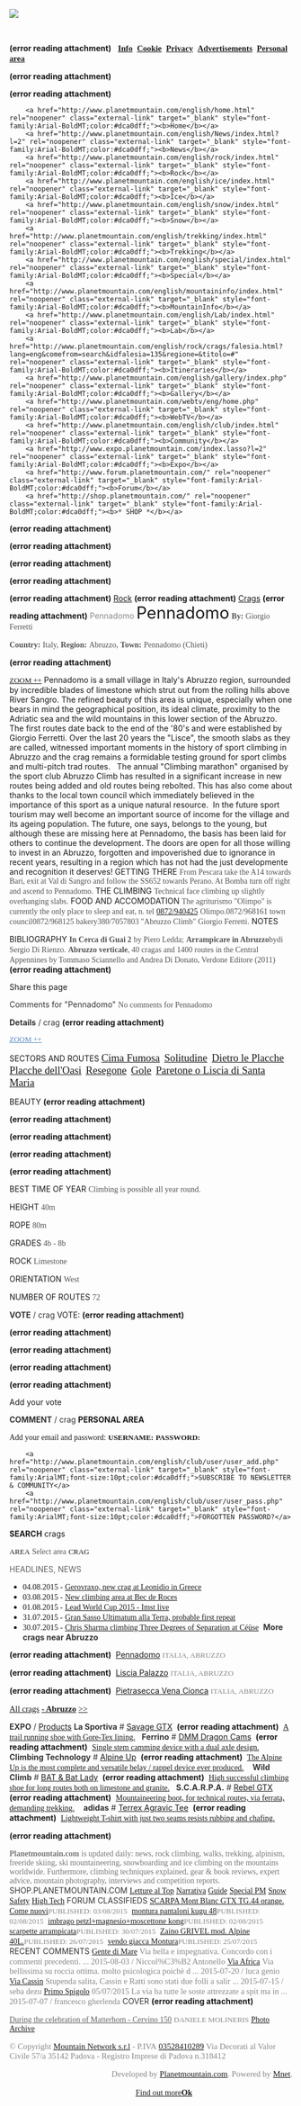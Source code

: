 ![](Bild.gif)

 
		
 **(error reading attachment)**
 
		<a href="http://www.planetmountain.com/english/info/index.html" rel="noopener" class="external-link" target="_blank" style="font-family:Arial-BoldMT;font-size:11pt;color:#dca0dff;"><b>Info</b></a> 
		<a href="http://www.planetmountain.com/english/info/cookie.html" rel="noopener" class="external-link" target="_blank" style="font-family:Arial-BoldMT;font-size:11pt;color:#dca0dff;"><b>Cookie</b></a> 
		<a href="http://www.planetmountain.com/english/info/privacy.html" rel="noopener" class="external-link" target="_blank" style="font-family:Arial-BoldMT;font-size:11pt;color:#dca0dff;"><b>Privacy</b></a> 
		<a href="http://www.planetmountain.com/english/info/adv.html" rel="noopener" class="external-link" target="_blank" style="font-family:Arial-BoldMT;font-size:11pt;color:#dca0dff;"><b>Advertisements</b></a> 
		<a href="http://www.planetmountain.com/english/club/index.html" rel="noopener" class="external-link" target="_blank" style="font-family:Arial-BoldMT;font-size:11pt;color:#dca0dff;"><b>Personal area</b></a> 

 **(error reading attachment)**

 **(error reading attachment)**



		<a href="http://www.planetmountain.com/english/home.html" rel="noopener" class="external-link" target="_blank" style="font-family:Arial-BoldMT;color:#dca0dff;"><b>Home</b></a> 
		<a href="http://www.planetmountain.com/english/News/index.html?l=2" rel="noopener" class="external-link" target="_blank" style="font-family:Arial-BoldMT;color:#dca0dff;"><b>News</b></a> 
		<a href="http://www.planetmountain.com/english/rock/index.html" rel="noopener" class="external-link" target="_blank" style="font-family:Arial-BoldMT;color:#dca0dff;"><b>Rock</b></a> 
		<a href="http://www.planetmountain.com/english/ice/index.html" rel="noopener" class="external-link" target="_blank" style="font-family:Arial-BoldMT;color:#dca0dff;"><b>Ice</b></a> 
		<a href="http://www.planetmountain.com/english/snow/index.html" rel="noopener" class="external-link" target="_blank" style="font-family:Arial-BoldMT;color:#dca0dff;"><b>Snow</b></a> 
		<a href="http://www.planetmountain.com/english/trekking/index.html" rel="noopener" class="external-link" target="_blank" style="font-family:Arial-BoldMT;color:#dca0dff;"><b>Trekking</b></a> 
		<a href="http://www.planetmountain.com/english/special/index.html" rel="noopener" class="external-link" target="_blank" style="font-family:Arial-BoldMT;color:#dca0dff;"><b>Special</b></a> 
		<a href="http://www.planetmountain.com/english/mountaininfo/index.html" rel="noopener" class="external-link" target="_blank" style="font-family:Arial-BoldMT;color:#dca0dff;"><b>MountainInfo</b></a> 
		<a href="http://www.planetmountain.com/english/Lab/index.html" rel="noopener" class="external-link" target="_blank" style="font-family:Arial-BoldMT;color:#dca0dff;"><b>Lab</b></a> 
		<a href="http://www.planetmountain.com/english/rock/crags/falesia.html?lang=eng&comefrom=search&idfalesia=135&regione=&titolo=#" rel="noopener" class="external-link" target="_blank" style="font-family:Arial-BoldMT;color:#dca0dff;"><b>Itineraries</b></a> 
		<a href="http://www.planetmountain.com/english/gallery/index.php" rel="noopener" class="external-link" target="_blank" style="font-family:Arial-BoldMT;color:#dca0dff;"><b>Gallery</b></a> 
		<a href="http://www.planetmountain.com/webtv/eng/home.php" rel="noopener" class="external-link" target="_blank" style="font-family:Arial-BoldMT;color:#dca0dff;"><b>WebTV</b></a> 
		<a href="http://www.planetmountain.com/english/club/index.html" rel="noopener" class="external-link" target="_blank" style="font-family:Arial-BoldMT;color:#dca0dff;"><b>Community</b></a> 
		<a href="http://www.expo.planetmountain.com/index.lasso?l=2" rel="noopener" class="external-link" target="_blank" style="font-family:Arial-BoldMT;color:#dca0dff;"><b>Expo</b></a> 
		<a href="http://www.forum.planetmountain.com/" rel="noopener" class="external-link" target="_blank" style="font-family:Arial-BoldMT;color:#dca0dff;"><b>Forum</b></a> 
		<a href="http://shop.planetmountain.com/" rel="noopener" class="external-link" target="_blank" style="font-family:Arial-BoldMT;color:#dca0dff;"><b>* SHOP *</b></a> 

 **(error reading attachment)**


 **(error reading attachment)**


 **(error reading attachment)**


 **(error reading attachment)**






 **(error reading attachment)**
<a href="http://www.planetmountain.com/english/Rock/index.html" rel="noopener" class="external-link" target="_blank" style="color:#22452ff;">Rock</a> 
 **(error reading attachment)**
<a href="http://www.planetmountain.com/english/Rock/crags/index.html" rel="noopener" class="external-link" target="_blank" style="color:#22452ff;">Crags</a> 
 **(error reading attachment)**
<span style="color:#878787ff;">Pennadomo</span>
<span style="font-size:22pt;color:#22452ff;">Pennadomo</span>
<span style="font-family:Arial-BoldMT;color:#535353ff;"><b>By:</b></span> <span style="font-family:ArialMT;color:#535353ff;">Giorgio Ferretti</span>

<span style="font-family:Arial-BoldMT;color:#535353ff;"><b>Country:</b></span> <span style="font-family:ArialMT;color:#535353ff;">Italy,</span> <span style="font-family:Arial-BoldMT;color:#535353ff;"><b>Region:</b></span> <span style="font-family:ArialMT;color:#535353ff;">Abruzzo,</span> <span style="font-family:Arial-BoldMT;color:#535353ff;"><b>Town:</b></span> <span style="font-family:ArialMT;color:#535353ff;">Pennadomo (Chieti)</span>

 **(error reading attachment)**

<a href="http://www.planetmountain.com/english/rock/crags/falesia.html?lang=eng&comefrom=search&idfalesia=135&regione=&titolo=" rel="noopener" class="external-link" target="_blank" style="font-family:ArialMT;font-size:10pt;color:#22452ff;">ZOOM ++</a>
<span style="color:#22452ff;">Pennadomo is a small village in Italy's Abruzzo region, surrounded by incredible blades of limestone which strut out from the rolling hills above River Sangro. The refined beauty of this area is unique, especially when one bears in mind the geographical position, its ideal climate, proximity to the Adriatic sea and the wild mountains in this lower section of the Abruzzo.  The first routes date back to the end of the '80's and were established by Giorgio Ferretti. Over the last 20 years the "Lisce", the smooth slabs as they are called, witnessed important moments in the history of sport climbing in Abruzzo and the crag remains a formidable testing ground for sport climbs and multi-pitch trad routes.   The annual "Climbing marathon" organised by the sport club Abruzzo Climb has resulted in a significant increase in new routes being added and old routes being rebolted. This has also come about thanks to the local town council which immediately believed in the importance of this sport as a unique natural resource.  In the future sport tourism may well become an important source of income for the village and its ageing population. The future, one says, belongs to the young, but although these are missing here at Pennadomo, the basis has been laid for others to continue the development. The doors are open for all those willing to invest in an Abruzzo, forgotten and impoverished due to ignorance in recent years, resulting in a region which has not had the just developmente and recognition it deserves!</span>
<span style="color:#22452ff;">GETTING THERE</span>
<span style="font-family:ArialMT;color:#535353ff;">From Pescara take the A14 towards Bari, exit at Val di Sangro and follow the SS652 towards Perano. At Bomba turn off right and ascend to Pennadomo.</span>
<span style="color:#22452ff;">THE CLIMBING</span>
<span style="font-family:ArialMT;color:#535353ff;">Technical face climbing up slightly overhanging slabs.</span>
<span style="color:#22452ff;">FOOD AND ACCOMODATION</span>
<span style="font-family:ArialMT;color:#535353ff;">The agriturismo "Olimpo" is currently the only place to sleep and eat, n. tel</span> <a href="tel:0872/940425" rel="noopener" class="external-link" target="_blank" style="font-family:ArialMT;color:#dca0dff;">0872/940425</a> <span style="font-family:ArialMT;color:#535353ff;">Olimpo.0872/968161 town council0872/968125 bakery380/7057803 "Abruzzo Climb" Giorgio Ferretti.</span>
<span style="color:#22452ff;">NOTES</span>

<span style="color:#22452ff;">BIBLIOGRAPHY</span>
<span style="font-family:Arial-BoldMT;color:#535353ff;"><b>In Cerca di Guai 2</b></span> <span style="font-family:ArialMT;color:#535353ff;">by Piero Ledda;</span> <span style="font-family:Arial-BoldMT;color:#535353ff;"><b>Arrampicare in Abruzzo</b></span><span style="font-family:ArialMT;color:#535353ff;">bydi Sergio Di Rienzo.</span> <span style="font-family:Arial-BoldMT;color:#535353ff;"><b>Abruzzo verticale</b></span><span style="font-family:ArialMT;color:#535353ff;">, 40 cragas and 1400 routes in the Central Appennines by Tommaso Sciannello and Andrea Di Donato, Verdone Editore (2011)</span>  
 **(error reading attachment)**




<span style="color:#22452ff;">Share this page</span>



<span style="color:#343434ff;">Comments for "Pennadomo"</span>
<span style="font-family:ArialMT;color:#535353ff;">No comments for Pennadomo</span>

<span style="color:#343434ff;"><b>Details</b></span> <span style="color:#343434ff;">/ crag</span>
 **(error reading attachment)**

<a href="http://www.planetmountain.com/english/rock/crags/falesia.html?lang=eng&comefrom=search&idfalesia=135&regione=&titolo=" rel="noopener" class="external-link" target="_blank" style="font-family:ArialMT;font-size:10pt;color:#5485c0ff;">ZOOM ++</a>


<span style="color:#22452ff;">SECTORS AND ROUTES</span>
		<a href="http://www.planetmountain.com/english/Rock/crags/settore.html?idfalesia=135&idsettore=1" rel="noopener" class="external-link" target="_blank" style="font-family:ArialMT;font-size:14pt;color:#dca0dff;">Cima Fumosa</a> 
		<a href="http://www.planetmountain.com/english/Rock/crags/settore.html?idfalesia=135&idsettore=2" rel="noopener" class="external-link" target="_blank" style="font-family:ArialMT;font-size:14pt;color:#dca0dff;">Solitudine</a> 
		<a href="http://www.planetmountain.com/english/Rock/crags/settore.html?idfalesia=135&idsettore=3" rel="noopener" class="external-link" target="_blank" style="font-family:ArialMT;font-size:14pt;color:#dca0dff;">Dietro le Placche</a> 
		<a href="http://www.planetmountain.com/english/Rock/crags/settore.html?idfalesia=135&idsettore=4" rel="noopener" class="external-link" target="_blank" style="font-family:ArialMT;font-size:14pt;color:#dca0dff;">Placche dell'Oasi</a> 
		<a href="http://www.planetmountain.com/english/Rock/crags/settore.html?idfalesia=135&idsettore=5" rel="noopener" class="external-link" target="_blank" style="font-family:ArialMT;font-size:14pt;color:#dca0dff;">Resegone</a> 
		<a href="http://www.planetmountain.com/english/Rock/crags/settore.html?idfalesia=135&idsettore=6" rel="noopener" class="external-link" target="_blank" style="font-family:ArialMT;font-size:14pt;color:#dca0dff;">Gole</a> 
		<a href="http://www.planetmountain.com/english/Rock/crags/settore.html?idfalesia=135&idsettore=7" rel="noopener" class="external-link" target="_blank" style="font-family:ArialMT;font-size:14pt;color:#dca0dff;">Paretone o Liscia di Santa Maria</a> 

<span style="color:#22452ff;">BEAUTY</span>
 **(error reading attachment)**
 
 **(error reading attachment)**
 
 **(error reading attachment)**
 
 **(error reading attachment)**
 
 **(error reading attachment)**
 

<span style="color:#22452ff;">BEST TIME OF YEAR</span>
<span style="font-family:ArialMT;color:#535353ff;">Climbing is possible all year round.</span>

<span style="color:#22452ff;">HEIGHT</span>
<span style="font-family:ArialMT;color:#535353ff;">40m</span>

<span style="color:#22452ff;">ROPE</span>
<span style="font-family:ArialMT;color:#535353ff;">80m</span>

<span style="color:#22452ff;">GRADES</span>
<span style="font-family:ArialMT;color:#535353ff;">4b - 8b</span>

<span style="color:#22452ff;">ROCK</span>
<span style="font-family:ArialMT;color:#535353ff;">Limestone</span>

<span style="color:#22452ff;">ORIENTATION</span>
<span style="font-family:ArialMT;color:#535353ff;">West</span>

<span style="color:#22452ff;">NUMBER OF ROUTES</span>
<span style="font-family:ArialMT;color:#535353ff;">72</span>

<span style="color:#343434ff;"><b>VOTE</b></span> <span style="color:#343434ff;">/ crag</span>
<span style="color:#000bf;">VOTE:</span>
 **(error reading attachment)**
 
 **(error reading attachment)**
 
 **(error reading attachment)**
 
 **(error reading attachment)**
 
 **(error reading attachment)**

<span style="color:#000bf;">Add your vote</span>


<span style="color:#343434ff;"><b>COMMENT</b></span> <span style="color:#343434ff;">/ crag</span>
<span style="color:#000bf;"><b>PERSONAL AREA</b></span>

<span style="font-family:ArialMT;color:#000bf;">Add your email and password:</span>
<span style="font-family:Arial-BoldMT;font-size:10pt;color:#000bf;"><b>USERNAME:</b></span>
<span style="font-family:Arial-BoldMT;font-size:10pt;color:#000bf;"><b>PASSWORD:</b></span>


		<a href="http://www.planetmountain.com/english/club/user/user_add.php" rel="noopener" class="external-link" target="_blank" style="font-family:ArialMT;font-size:10pt;color:#dca0dff;">SUBSCRIBE TO NEWSLETTER & COMMUNITY</a>
		<a href="http://www.planetmountain.com/english/club/user/user_pass.php" rel="noopener" class="external-link" target="_blank" style="font-family:ArialMT;font-size:10pt;color:#dca0dff;">FORGOTTEN PASSWORD?</a>

<span style="color:#000bf;"><b>SEARCH</b></span> <span style="color:#000bf;">crags</span>

<span style="font-family:ArialMT;font-size:10pt;color:#000bf;">AREA</span>
<span style="font-family:ArialMT;color:#535353ff;">Select area</span>
<span style="font-family:ArialMT;font-size:10pt;color:#000bf;">CRAG</span>

<span style="color:#636363ff;">HEADLINES, NEWS</span>
- <span style="font-family:ArialMT;color:#000bf;">04.08.2015 -</span> <a href="http://www.planetmountain.com/english/News/shownews1.lasso?l=2&keyid=42952" rel="noopener" class="external-link" target="_blank" style="font-family:ArialMT;color:#dca0dff;">Gerovraxo, new crag at Leonidio in Greece</a> 
- <span style="font-family:ArialMT;color:#000bf;">03.08.2015 -</span> <a href="http://www.planetmountain.com/english/News/shownews1.lasso?l=2&keyid=42950" rel="noopener" class="external-link" target="_blank" style="font-family:ArialMT;color:#dca0dff;">New climbing area at Bec de Roces</a> 
- <span style="font-family:ArialMT;color:#000bf;">01.08.2015 -</span> <a href="http://www.planetmountain.com/english/News/shownews1.lasso?l=2&keyid=42947" rel="noopener" class="external-link" target="_blank" style="font-family:ArialMT;color:#dca0dff;">Lead World Cup 2015 - Imst live</a> 
- <span style="font-family:ArialMT;color:#000bf;">31.07.2015 -</span> <a href="http://www.planetmountain.com/english/News/shownews1.lasso?l=2&keyid=42946" rel="noopener" class="external-link" target="_blank" style="font-family:ArialMT;color:#dca0dff;">Gran Sasso Ultimatum alla Terra, probable first repeat</a> 
- <span style="font-family:ArialMT;color:#000bf;">30.07.2015 -</span> <a href="http://www.planetmountain.com/english/News/shownews1.lasso?l=2&keyid=42944" rel="noopener" class="external-link" target="_blank" style="font-family:ArialMT;color:#dca0dff;">Chris Sharma climbing Three Degrees of Separation at Céüse</a> 
<span style="color:#343434ff;"><b>More crags near Abruzzo</b></span>
		
 **(error reading attachment)**
 <a href="http://www.planetmountain.com/english/Rock/crags/falesia.html?idfalesia=135" rel="noopener" class="external-link" target="_blank" style="color:#dca0dff;">Pennadomo</a> <span style="font-family:ArialMT;font-size:10pt;color:#878787ff;">ITALIA, ABRUZZO</span>  
		
 **(error reading attachment)**
 <a href="http://www.planetmountain.com/english/Rock/crags/falesia.html?idfalesia=173" rel="noopener" class="external-link" target="_blank" style="color:#dca0dff;">Liscia Palazzo</a> <span style="font-family:ArialMT;font-size:10pt;color:#878787ff;">ITALIA, ABRUZZO</span>  
		
 **(error reading attachment)**
 <a href="http://www.planetmountain.com/english/Rock/crags/falesia.html?idfalesia=110" rel="noopener" class="external-link" target="_blank" style="color:#dca0dff;">Pietrasecca Vena Cionca</a> <span style="font-family:ArialMT;font-size:10pt;color:#878787ff;">ITALIA, ABRUZZO</span>  

<a href="http://www.planetmountain.com/english/Rock/crags/resultsearch.php?comefrom=search&regione=Abruzzo" rel="noopener" class="external-link" target="_blank" style="font-family:ArialMT;font-size:11pt;color:#22452ff;">All crags</a> <a href="http://www.planetmountain.com/english/Rock/crags/resultsearch.php?comefrom=search&regione=Abruzzo" rel="noopener" class="external-link" target="_blank" style="font-family:Arial-BoldMT;font-size:11pt;color:#dca0dff;"><b>- Abruzzo</b></a>  <a href="http://www.planetmountain.com/english/Rock/crags/resultsearch.php?comefrom=search&regione=Abruzzo" rel="noopener" class="external-link" target="_blank" style="font-family:ArialMT;font-size:11pt;color:#dca0dff;">>></a> 

<span style="color:#343434ff;"><b>EXPO</b></span> <span style="color:#343434ff;">/</span> <a href="http://www.expo.planetmountain.com/index.lasso?l=2" rel="noopener" class="external-link" target="_blank" style="color:#dca0dff;">Products</a>
		<span style="color:#343434ff;"><b>La Sportiva</b></span> <span style="color:#343434ff;">#</span> <a href="http://www.expo.planetmountain.com/pages/company_p.lasso?nav=n2&l=2&keyID=1739&id_comp=6" rel="noopener" class="external-link" target="_blank" style="color:#dca0dff;">Savage GTX</a> 
 **(error reading attachment)**
 <a href="http://www.expo.planetmountain.com/pages/company_p.lasso?nav=n2&l=2&keyID=1739&id_comp=6" rel="noopener" class="external-link" target="_blank" style="font-family:ArialMT;color:#dca0dff;">A trail running shoe with Gore-Tex lining.</a>   <span style="color:#343434ff;"><b>Ferrino</b></span> <span style="color:#343434ff;">#</span> <a href="http://www.expo.planetmountain.com/pages/company_p.lasso?nav=n2&l=2&keyID=1668&id_comp=12" rel="noopener" class="external-link" target="_blank" style="color:#dca0dff;">DMM Dragon Cams</a> 
 **(error reading attachment)**
 <a href="http://www.expo.planetmountain.com/pages/company_p.lasso?nav=n2&l=2&keyID=1668&id_comp=12" rel="noopener" class="external-link" target="_blank" style="font-family:ArialMT;color:#dca0dff;">Single stem camming device with a dual axle design.</a>   <span style="color:#343434ff;"><b>Climbing Technology</b></span> <span style="color:#343434ff;">#</span> <a href="http://www.expo.planetmountain.com/pages/company_p.lasso?nav=n2&l=2&keyID=1296&id_comp=51" rel="noopener" class="external-link" target="_blank" style="color:#dca0dff;">Alpine Up</a> 
 **(error reading attachment)**
 <a href="http://www.expo.planetmountain.com/pages/company_p.lasso?nav=n2&l=2&keyID=1296&id_comp=51" rel="noopener" class="external-link" target="_blank" style="font-family:ArialMT;color:#dca0dff;">The Alpine Up is the most complete and versatile belay / rappel device ever produced.</a>    <span style="color:#343434ff;"><b>Wild Climb</b></span> <span style="color:#343434ff;">#</span> <a href="http://www.expo.planetmountain.com/pages/company_p.lasso?nav=n2&l=2&keyID=1441&id_comp=53" rel="noopener" class="external-link" target="_blank" style="color:#dca0dff;">BAT & Bat Lady</a> 
 **(error reading attachment)**
 <a href="http://www.expo.planetmountain.com/pages/company_p.lasso?nav=n2&l=2&keyID=1441&id_comp=53" rel="noopener" class="external-link" target="_blank" style="font-family:ArialMT;color:#dca0dff;">High successful climbing shoe for long routes both on limestone and granite.</a>   <span style="color:#343434ff;"><b>S.C.A.R.P.A.</b></span> <span style="color:#343434ff;">#</span> <a href="http://www.expo.planetmountain.com/pages/company_p.lasso?nav=n2&l=2&keyID=1494&id_comp=54" rel="noopener" class="external-link" target="_blank" style="color:#dca0dff;">Rebel GTX</a> 
 **(error reading attachment)**
 <a href="http://www.expo.planetmountain.com/pages/company_p.lasso?nav=n2&l=2&keyID=1494&id_comp=54" rel="noopener" class="external-link" target="_blank" style="font-family:ArialMT;color:#dca0dff;">Mountaineering boot, for technical routes, via ferrata, demanding trekking.</a>    <span style="color:#343434ff;"><b>adidas</b></span> <span style="color:#343434ff;">#</span> <a href="http://www.expo.planetmountain.com/pages/company_p.lasso?nav=n2&l=2&keyID=1885&id_comp=47" rel="noopener" class="external-link" target="_blank" style="color:#dca0dff;">Terrex Agravic Tee</a> 
 **(error reading attachment)**
 <a href="http://www.expo.planetmountain.com/pages/company_p.lasso?nav=n2&l=2&keyID=1885&id_comp=47" rel="noopener" class="external-link" target="_blank" style="font-family:ArialMT;color:#dca0dff;">Lightweight T-shirt with just two seams resists rubbing and chafing.</a>   


 **(error reading attachment)**

<span style="font-family:Arial-BoldMT;color:#757575ff;"><b>Planetmountain.com</b></span> <span style="font-family:ArialMT;color:#757575ff;">is updated daily: news, rock climbing, walks, trekking, alpinism, freeride skiing, ski mountaineering, snowboarding and ice climbing on the mountains worldwide. Furthermore, climbing techniques explained, gear & book reviews, expert advice, mountain photography, interviews and competition reports.</span>
<span style="color:#343434ff;">SHOP.PLANETMOUNTAIN.COM</span>
		<a href="http://shop.planetmountain.com/it/6-letture-al-top" rel="noopener" class="external-link" target="_blank" style="font-family:ArialMT;color:#dca0dff;">Letture al Top</a>
		<a href="http://shop.planetmountain.com/it/7-narrativa" rel="noopener" class="external-link" target="_blank" style="font-family:ArialMT;color:#dca0dff;">Narrativa</a>
		<a href="http://shop.planetmountain.com/it/8-guide" rel="noopener" class="external-link" target="_blank" style="font-family:ArialMT;color:#dca0dff;">Guide</a>
		<a href="http://shop.planetmountain.com/it/3-special" rel="noopener" class="external-link" target="_blank" style="font-family:ArialMT;color:#dca0dff;">Special PM</a>
		<a href="http://shop.planetmountain.com/it/4-snow-safety" rel="noopener" class="external-link" target="_blank" style="font-family:ArialMT;color:#dca0dff;">Snow Safety</a>
		<a href="http://shop.planetmountain.com/it/5-high-tech" rel="noopener" class="external-link" target="_blank" style="font-family:ArialMT;color:#dca0dff;">High Tech</a>
<span style="color:#343434ff;">FORUM</span>
<span style="color:#343434ff;">CLASSIFIEDS</span>
		<a href="http://www.planetmountain.com/english/club/detail.html?id=6581" rel="noopener" class="external-link" target="_blank" style="font-family:ArialMT;color:#dca0dff;">SCARPA Mont Blanc GTX TG.44 orange. Come nuovi</a><span style="font-family:ArialMT;font-size:10pt;color:#878787ff;">PUBLISHED: 03/08/2015</span> 
		<a href="http://www.planetmountain.com/english/club/detail.html?id=6580" rel="noopener" class="external-link" target="_blank" style="font-family:ArialMT;color:#dca0dff;">montura pantaloni kugu 48</a><span style="font-family:ArialMT;font-size:10pt;color:#878787ff;">PUBLISHED: 02/08/2015</span> 
		<a href="http://www.planetmountain.com/english/club/detail.html?id=6579" rel="noopener" class="external-link" target="_blank" style="font-family:ArialMT;color:#dca0dff;">imbrago petzl+magnesio+moscettone kong</a><span style="font-family:ArialMT;font-size:10pt;color:#878787ff;">PUBLISHED: 02/08/2015</span> 
		<a href="http://www.planetmountain.com/english/club/detail.html?id=6578" rel="noopener" class="external-link" target="_blank" style="font-family:ArialMT;color:#dca0dff;">scarpette arrampicata</a><span style="font-family:ArialMT;font-size:10pt;color:#878787ff;">PUBLISHED: 30/07/2015</span> 
		<a href="http://www.planetmountain.com/english/club/detail.html?id=6577" rel="noopener" class="external-link" target="_blank" style="font-family:ArialMT;color:#dca0dff;">Zaino GRIVEL mod. Alpine 40L.</a><span style="font-family:ArialMT;font-size:10pt;color:#878787ff;">PUBLISHED: 26/07/2015</span> 
		<a href="http://www.planetmountain.com/english/club/detail.html?id=6576" rel="noopener" class="external-link" target="_blank" style="font-family:ArialMT;color:#dca0dff;">vendo giacca Montura</a><span style="font-family:ArialMT;font-size:10pt;color:#878787ff;">PUBLISHED: 25/07/2015</span> 
<span style="color:#343434ff;">RECENT COMMENTS</span>
		<a href="http://www.planetmountain.com/english/rock/routes/itineraries/scheda.php?lang=eng&id_itinerario=438&id_tipologia=38" rel="noopener" class="external-link" target="_blank" style="font-family:ArialMT;color:#dca0dff;">Gente di Mare</a> <span style="font-family:ArialMT;font-size:11pt;color:#878787ff;">Via bella e impegnativa. Concordo con i commenti precedenti. ... 2015-08-03 / Niccol%C3%B2 Antonello</span>
		<a href="http://www.planetmountain.com/english/rock/routes/itineraries/scheda.php?lang=eng&id_itinerario=1287&id_tipologia=38" rel="noopener" class="external-link" target="_blank" style="font-family:ArialMT;color:#dca0dff;">Via Africa</a> <span style="font-family:ArialMT;font-size:11pt;color:#878787ff;">Via bellissima su roccia ottima. molto psicologica poichè d ... 2015-07-20 / luca genio</span>
		<a href="http://www.planetmountain.com/english/rock/routes/itineraries/scheda.php?lang=eng&id_itinerario=414&id_tipologia=38" rel="noopener" class="external-link" target="_blank" style="font-family:ArialMT;color:#dca0dff;">Via Cassin</a> <span style="font-family:ArialMT;font-size:11pt;color:#878787ff;">Stupenda salita, Cassin e Ratti sono stati due folli a salir ... 2015-07-15 / seba dezu</span>
		<a href="http://www.planetmountain.com/english/rock/routes/itineraries/scheda.php?lang=eng&id_itinerario=277&id_tipologia=38" rel="noopener" class="external-link" target="_blank" style="font-family:ArialMT;color:#dca0dff;">Primo Spigolo</a> <span style="font-family:ArialMT;font-size:11pt;color:#878787ff;">05/07/2015 La via ha tutte le soste attrezzate a spit ma in ... 2015-07-07 / francesco gherlenda</span>
<span style="color:#343434ff;">COVER</span>
 **(error reading attachment)**



<a href="http://www.planetmountain.com/english/gallery/img_d.php?keyID=31489" rel="noopener" class="external-link" target="_blank" style="font-family:ArialMT;color:#636363ff;">During the celebration of Matterhorn - Cervino 150</a>
<span style="font-family:ArialMT;font-size:10pt;color:#878787ff;">DANIELE MOLINERIS</span>
		<a href="http://www.planetmountain.com/english/gallery/index.php" rel="noopener" class="external-link" target="_blank" style="font-family:ArialMT;color:#dca0dff;">Photo Archive</a>

<span style="font-family:ArialMT;font-size:11pt;color:#878787ff;">© Copyright</span> <a href="http://www.mountainnetwork.it/" rel="noopener" class="external-link" target="_blank" style="font-family:ArialMT;font-size:11pt;color:#dca0dff;">Mountain Network s.r.l</a> <span style="font-family:ArialMT;font-size:11pt;color:#878787ff;">- P.IVA</span> <a href="tel:03528410289" rel="noopener" class="external-link" target="_blank" style="font-family:ArialMT;font-size:11pt;color:#dca0dff;">03528410289</a>
<span style="font-family:ArialMT;font-size:11pt;color:#878787ff;">Via Decorati al Valor Civile 57/a 35142 Padova - Registro Imprese di Padova n.318412</span>

<p style="text-align:right;margin:0"><span style="font-family:ArialMT;font-size:11pt;color:#878787ff;">Developed by</span> <a href="http://www.planetmountain.com/" rel="noopener" class="external-link" target="_blank" style="font-family:ArialMT;font-size:11pt;color:#dca0dff;">Planetmountain.com</a><span style="font-family:ArialMT;font-size:11pt;color:#878787ff;">. Powered by</span> <a href="http://www.mountainnetwork.it/" rel="noopener" class="external-link" target="_blank" style="font-family:ArialMT;font-size:11pt;color:#dca0dff;">Mnet</a><span style="font-family:ArialMT;font-size:11pt;color:#878787ff;">.</span>
</p>


<p style="text-align:center;margin:0">
<span style="font-family:ArialMT;color:#fffefeff;">This site uses cookies. By continuing to browse the site, you are agreeing to our use of cookies.</span><a href="http://www.planetmountain.com/english/info/cookie.html" rel="noopener" class="external-link" target="_blank" style="font-family:ArialMT;font-size:10.800000190734863pt;color:#dca0dff;"><u>Find out more</u></a><a href="http://www.planetmountain.com/english/rock/crags/falesia.html?lang=eng&comefrom=search&idfalesia=135&regione=&titolo=#" rel="noopener" class="external-link" target="_blank" style="font-family:Arial-BoldMT;font-size:10.800000190734863pt;color:#dca0dff;"><b>Ok</b></a>
</p>